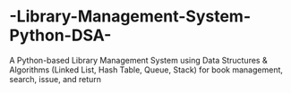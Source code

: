 # -Library-Management-System-Python-DSA-
A Python-based Library Management System using Data Structures &amp; Algorithms (Linked List, Hash Table, Queue, Stack) for book management, search, issue, and return
